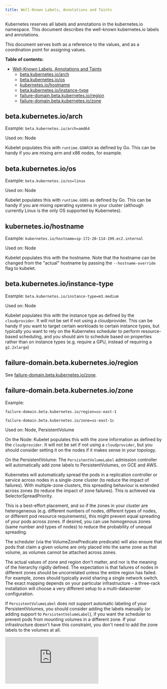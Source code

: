 ```yaml
---
title: Well-Known Labels, Annotations and Taints
---
```


Kubernetes reserves all labels and annotations in the kubernetes.io namespace.  This document describes
the well-known kubernetes.io labels and annotations.

This document serves both as a reference to the values, and as a coordination point for assigning values.

**Table of contents:**
<!-- BEGIN MUNGE: GENERATED_TOC -->

- [Well-Known Labels, Annotations and Taints](#well-known-labels-annotations-and-taints)
  - [beta.kubernetes.io/arch](#betakubernetesioarch)
  - [beta.kubernetes.io/os](#betakubernetesioos)
  - [kubernetes.io/hostname](#kubernetesiohostname)
  - [beta.kubernetes.io/instance-type](#betakubernetesioinstance-type)
  - [failure-domain.beta.kubernetes.io/region](#failure-domainbetakubernetesioregion)
  - [failure-domain.beta.kubernetes.io/zone](#failure-domainbetakubernetesiozone)

<!-- END MUNGE: GENERATED_TOC -->


## beta.kubernetes.io/arch

Example: `beta.kubernetes.io/arch=amd64`

Used on: Node

Kubelet populates this with `runtime.GOARCH` as defined by Go.  This can be handy if you are mixing arm and x86 nodes,
for example.

## beta.kubernetes.io/os

Example: `beta.kubernetes.io/os=linux`

Used on: Node

Kubelet populates this with `runtime.GOOS` as defined by Go.  This can be handy if you are mixing operating systems
in your cluster (although currently Linux is the only OS supported by Kubernetes).

## kubernetes.io/hostname

Example: `kubernetes.io/hostname=ip-172-20-114-199.ec2.internal`

Used on: Node

Kubelet populates this with the hostname.  Note that the hostname can be changed from the "actual" hostname
by passing the `--hostname-override` flag to kubelet.

## beta.kubernetes.io/instance-type

Example: `beta.kubernetes.io/instance-type=m3.medium`

Used on: Node

Kubelet populates this with the instance type as defined by the `cloudprovider`.  It will not be set if
not using a cloudprovider.  This can be handy if you want to target certain workloads to certain instance
types, but typically you want to rely on the Kubernetes scheduler to perform resource-based scheduling,
and you should aim to schedule based on properties rather than on instance types (e.g. require a GPU, instead
of requiring a `g2.2xlarge`)


## failure-domain.beta.kubernetes.io/region

See [failure-domain.beta.kubernetes.io/zone](#failure-domainbetakubernetesiozone).

## failure-domain.beta.kubernetes.io/zone

Example:

`failure-domain.beta.kubernetes.io/region=us-east-1`

`failure-domain.beta.kubernetes.io/zone=us-east-1c`

Used on: Node, PersistentVolume

On the Node: Kubelet populates this with the zone information as defined by the `cloudprovider`.  It will not be set if
not using a `cloudprovider`, but you should consider setting it on the nodes if it makes sense in your topology.

On the PersistentVolume: The `PersistentVolumeLabel` admission controller will automatically add zone labels to PersistentVolumes,
on GCE and AWS.

Kubernetes will automatically spread the pods in a replication controller or service across nodes in a single-zone
cluster (to reduce the impact of failures). With multiple-zone clusters, this spreading behaviour is extended
across zones (to reduce the impact of zone failures). This is achieved via SelectorSpreadPriority.

This is a best-effort placement, and so if the zones in your cluster are heterogeneous (e.g. different numbers of nodes,
different types of nodes, or different pod resource requirements), this might prevent equal spreading of
your pods across zones. If desired, you can use homogenous zones (same number and types of nodes) to reduce
the probability of unequal spreading.

The scheduler (via the VolumeZonePredicate predicate) will also ensure that pods that claim a given volume
are only placed into the same zone as that volume, as volumes cannot be attached across zones.


The actual values of zone and region don't matter, and nor is the meaning of the hierarchy rigidly defined.  The expectation
is that failures of nodes in different zones should be uncorrelated unless the entire region has failed.  For example,
zones should typically avoid sharing a single network switch.  The exact mapping depends on your particular
infrastructure - a three-rack installation will choose a very different setup to a multi-datacenter configuration.

If `PersistentVolumeLabel` does not support automatic labeling of your PersistentVolumes, you should consider
adding the labels manually (or adding support to `PersistentVolumeLabel`), if you want the scheduler to prevent
pods from mounting volumes in a different zone.  If your infrastructure doesn't have this constraint, you don't
need to add the zone labels to the volumes at all.


<!-- BEGIN MUNGE: GENERATED_ANALYTICS -->
[![Analytics](https://kubernetes-site.appspot.com/UA-36037335-10/GitHub/docs/reference/labels-annotations-taints.md?pixel)]()
<!-- END MUNGE: GENERATED_ANALYTICS -->
